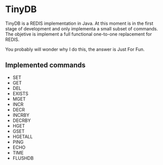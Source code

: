 TinyDB
======

TinyDB is a REDIS implementation in Java. At this moment is in the first stage of development
and only implementa a small subset of commands. The objetive is implement a full functional
one-to-one replacement for REDIS.

You probably will wonder why I do this, the answer is Just For Fun.

Implemented commands
--------------------

- SET
- GET
- DEL
- EXISTS
- MGET
- INCR
- DECR
- INCRBY
- DECRBY
- HGET
- GSET
- HGETALL
- PING
- ECHO
- TIME
- FLUSHDB
